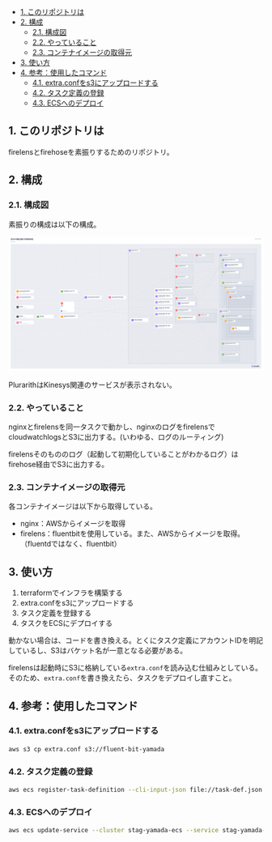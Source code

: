 - [1. このリポジトリは](#1-このリポジトリは)
- [2. 構成](#2-構成)
  - [2.1. 構成図](#21-構成図)
  - [2.2. やっていること](#22-やっていること)
  - [2.3. コンテナイメージの取得元](#23-コンテナイメージの取得元)
- [3. 使い方](#3-使い方)
- [4. 参考：使用したコマンド](#4-参考使用したコマンド)
  - [4.1. extra.confをs3にアップロードする](#41-extraconfをs3にアップロードする)
  - [4.2. タスク定義の登録](#42-タスク定義の登録)
  - [4.3. ECSへのデプロイ](#43-ecsへのデプロイ)


## 1. このリポジトリは

firelensとfirehoseを素振りするためのリポジトリ。

## 2. 構成

### 2.1. 構成図

素振りの構成は以下の構成。

![](figure/run_1616362_1722651979160.png)

PlurarithはKinesys関連のサービスが表示されない。

### 2.2. やっていること

nginxとfirelensを同一タスクで動かし、nginxのログをfirelensでcloudwatchlogsとS3に出力する。(いわゆる、ログのルーティング)

firelensそのもののログ（起動して初期化していることがわかるログ）はfirehose経由でS3に出力する。

### 2.3. コンテナイメージの取得元

各コンテナイメージは以下から取得している。

- nginx：AWSからイメージを取得
- firelens：fluentbitを使用している。また、AWSからイメージを取得。（fluentdではなく、fluentbit）

## 3. 使い方

1. terraformでインフラを構築する
2. extra.confをs3にアップロードする
3. タスク定義を登録する
4. タスクをECSにデプロイする

動かない場合は、コードを書き換える。とくにタスク定義にアカウントIDを明記しているし、S3はバケット名が一意となる必要がある。

firelensは起動時にS3に格納している```extra.conf```を読み込む仕組みとしている。そのため、```extra.conf```を書き換えたら、タスクをデプロイし直すこと。

## 4. 参考：使用したコマンド

### 4.1. extra.confをs3にアップロードする

```bash
aws s3 cp extra.conf s3://fluent-bit-yamada
```
### 4.2. タスク定義の登録

```bash
aws ecs register-task-definition --cli-input-json file://task-def.json
```

### 4.3. ECSへのデプロイ

```bash
aws ecs update-service --cluster stag-yamada-ecs --service stag-yamada-nginx-service --task-definition stag-yamada-nginx-def
```
